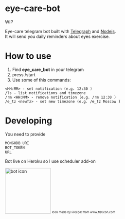 # eye-care-bot
WIP

Eye-care telegram bot built with [Telegraph](https://github.com/telegraf/telegraf) and [Nodejs](https://nodejs.org/en/).  
It will send you daily reminders about eyes exercise.

# How to use
1) Find **eye_care_bot** in your telegram
2) press /start
3) Use some of this commands:
```
<HH:MM> - set notification (e.g. 12:30 )
/ls - list notifications and timezone
/rm <HH:MM> - remove notification (e.g. /rm 12:30 )
/e_tz <newTz> - set new timezone (e.g. /e_tz Moscow )
```

# Developing
You need to provide
```bash
MONGODB_URI
BOT_TOKEN
URL
```
Bot live on Heroku so I use scheduler add-on

<img src="https://image.flaticon.com/icons/svg/272/272371.svg" alt="bot icon" width="150px"/>
<sub><sup>Icon made by Freepik from www.flaticon.com</sub></sup>
